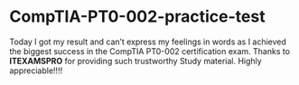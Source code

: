 # CompTIA-PT0-002-practice-test
Today I got my result and can’t express my feelings in words as I achieved the biggest success in the CompTIA PT0-002 certification exam. Thanks to **ITEXAMSPRO** for providing such trustworthy Study material. Highly appreciable!!!!
